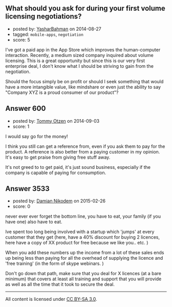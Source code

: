 ## What should you ask for during your first volume licensing negotiations?

- posted by: [YasharBahman](https://stackexchange.com/users/1301760/yasharbahman) on 2014-08-27
- tagged: `mobile-apps`, `negotiation`
- score: 5

I've got a paid app in the App Store which improves the human-computer interaction. Recently, a medium sized company inquired about volume licensing. This is a great opportunity but since this is our very first enterprise deal, I don't know what I should be striving to gain from the negotiation.

Should the focus simply be on profit or should I seek something that would have a more intangible value, like mindshare or even just the ability to say "Company XYZ is a proud consumer of our product"?



## Answer 600

- posted by: [Tommy Otzen](https://stackexchange.com/users/4026382/tommy-otzen) on 2014-09-03
- score: 1

I would say go for the money!

I think you still can get a reference from, even if you ask them to pay for the product. A reference is also better from a paying customer in my opinion. It's easy to get praise from giving free stuff away.

It's not greed to to get paid, it's just sound business, especially if the company is capable of paying for consumption.
 


## Answer 3533

- posted by: [Damian Nikodem](https://stackexchange.com/users/5680848/damian-nikodem) on 2015-02-26
- score: 0

never ever ever forget the bottom line, you have to eat, your family (if you have one) also have to eat. 

Ive spent too long being involved with a startup which 'jumps' at every customer that they get (here, have a 40% discount for buying 2 licences, here have a copy of XX product for free because we like you.. etc. ) 

When you add these numbers up the income from a lot of these sales ends up being less than paying for all the overhead of supplying the licence and 'free training' (in the form of skype webinars. ) 

Don't go down that path, make sure that you deal for X licences (at a bare minimum) that covers at least all training and support that you will provide as well as all the time that it took to secure the deal. 



---

All content is licensed under [CC BY-SA 3.0](https://creativecommons.org/licenses/by-sa/3.0/).
